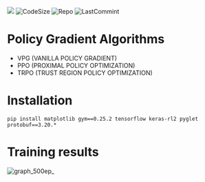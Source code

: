 ![](https://img.shields.io/tokei/lines/github.com/AlexeyLepov/PolicyGradientAlgorithms?style=for-the-badge)
![CodeSize](https://img.shields.io/github/languages/code-size/AlexeyLepov/PolicyGradientAlgorithms?style=for-the-badge)
![Repo](https://img.shields.io/github/repo-size/AlexeyLepov/PolicyGradientAlgorithms?style=for-the-badge)
![LastCommint](https://img.shields.io/github/last-commit/AlexeyLepov/PolicyGradientAlgorithms?style=for-the-badge)

Policy Gradient Algorithms
======================================================================================

- VPG (VANILLA POLICY GRADIENT)
- PPO (PROXIMAL POLICY OPTIMIZATION)
- TRPO (TRUST REGION POLICY OPTIMIZATION)


Installation
======================================================================================
```
pip install matplotlib gym==0.25.2 tensorflow keras-rl2 pyglet protobuf==3.20.*
```

Training results
======================================================================================

![graph_500ep_](https://github.com/AlexeyLepov/PolicyGradientAlgorithms/assets/77492646/6a428e0d-9636-4c4e-9211-77859326d310)
